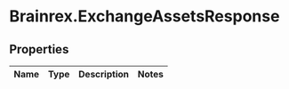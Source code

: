 # Brainrex.ExchangeAssetsResponse

## Properties
Name | Type | Description | Notes
------------ | ------------- | ------------- | -------------


